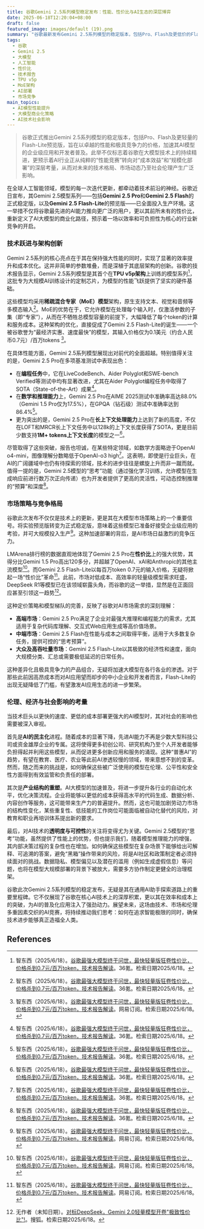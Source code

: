 ```yaml
---
title: 谷歌Gemini 2.5系列模型稳定发布：性能、性价比与AI生态的深层博弈
date: 2025-06-18T12:20:04+08:00
draft: false
featured_image: images/default (19).png
summary: "谷歌最新发布Gemini 2.5系列模型的稳定版本，包括Pro、Flash及更低价的Flash-Lite预览版，凭借其卓越的编程、推理和长上下文处理能力，以及极具竞争力的价格，旨在加速大模型在企业级应用中的普及。此举标志着AI市场正从纯粹的性能竞争转向更注重成本效益与规模化部署的阶段，预示着AI普惠化时代的加速到来，同时也对技术伦理和社会影响提出了新的思考。"
tags: 
  - 谷歌
  - Gemini 2.5
  - 大模型
  - 人工智能
  - 性价比
  - 技术报告
  - TPU v5p
  - MoE架构
  - AI部署
  - 市场竞争
main_topics: 
  - AI模型性能提升
  - 大模型商业化策略
  - AI技术社会影响
---
```


> 谷歌正式推出Gemini 2.5系列模型的稳定版本，包括Pro、Flash及更轻量的Flash-Lite预览版，旨在以卓越的性能和极具竞争力的价格，加速其AI模型的企业级应用和开发者普及。此举不仅标志着谷歌在大模型技术上的持续精进，更预示着AI行业正从纯粹的“性能竞赛”转向对“成本效益”和“规模化部署”的深层考量，从而对未来的技术格局、市场动态乃至社会伦理产生广泛影响。

在全球人工智能领域，模型的每一次迭代更新，都牵动着技术前沿的神经。谷歌近日宣布，其Gemini 2.5模型系列——包括**Gemini 2.5 Pro**和**Gemini 2.5 Flash**的正式稳定版，以及**Gemini 2.5 Flash-Lite**的预览版——已全面投入生产环境。这一举措不仅将谷歌最先进的AI能力推向更广泛的用户，更以其前所未有的性价比，重新定义了AI大模型的商业化路径，预示着一场以效率和可负担性为核心的行业新竞争的开启。

### 技术跃进与架构创新

Gemini 2.5系列的核心亮点在于其在保持强大性能的同时，实现了显著的效率提升和成本优化。这并非简单的参数堆叠，而是深植于其底层架构的创新。谷歌的技术报告显示，Gemini 2.5系列模型是其首个在**TPU v5p架构**上训练的模型系列[^1]，这批专为大规模AI训练设计的定制芯片，为模型的性能飞跃提供了坚实的硬件基础。

这些模型均采用**稀疏混合专家（MoE）模型**架构，原生支持文本、视觉和音频等多模态输入[^1]。MoE的优势在于，它允许模型在处理每个输入时，仅激活参数的子集（即“专家”），从而在不牺牲总模型容量的前提下，大幅降低了每个token的计算和服务成本。这种架构的优化，直接促成了Gemini 2.5 Flash-Lite的诞生——一个被谷歌誉为“最经济实惠、速度最快”的模型，其输入价格仅为0.1美元（约合人民币0.7元）/百万tokens [^2]。

在具体性能方面，Gemini 2.5系列模型展现出对前代的全面超越。特别值得关注的是，Gemini 2.5 Pro在多项基准测试中表现出色：
*   在**编程任务**中，它在LiveCodeBench、Aider Polyglot和SWE-bench Verified等测试中均有显著改进，尤其在Aider Polyglot编程任务中取得了SOTA（State-of-the-Art）成果[^1]。
*   在**数学和推理能力**上，Gemini 2.5 Pro在AIME 2025测试中准确率高达88.0%（Gemini 1.5 Pro仅为17.5%），在GPQA（钻石级）测试中准确率达到86.4%[^1]。
*   更为突出的是，Gemini 2.5 Pro在**长上下文处理能力**上达到了新的高度，不仅在LOFT和MRCR长上下文任务中以128k的上下文长度获得了SOTA，更是目前少数支持**1M+ tokens上下文长度**的模型之一[^1]。

尽管取得了这些突破，报告也坦诚，在某些特定领域，如数学方面略逊于OpenAI o4-mini，图像理解分数略低于OpenAI-o3 high[^1]。这表明，即使是行业巨头，在AI的广阔疆域中也仍有待探索的领域，技术的进步往往是螺旋上升而非一蹴而就。值得一提的是，Gemini 2.5模型的“思考”功能（通过强化学习训练，允许模型在生成响应前进行数万次正向传递）也为开发者提供了更高的灵活性，可动态控制推理的“预算”和深度[^1]。

### 市场策略与竞争格局

谷歌此次发布不仅仅是技术上的更新，更是其在大模型市场策略上的一个重要信号。将实验预览版转变为正式稳定版，意味着这些模型已准备好接受企业级应用的考验，并可大规模投入生产[^2]。这种加速部署的背后，是AI市场日益激烈的竞争压力。

LMArena排行榜的数据直观地体现了Gemini 2.5 Pro在**性价比**上的强大优势，其得分比Gemini 1.5 Pro高出120多分，并超越了OpenAI、xAI和Anthropic的其他主流模型[^2]。而Gemini 2.5 Flash-Lite以每百万token 0.7元的输入价格，无疑将掀起一场“性价比”革命[^2]。此前，市场对低成本、高效率的轻量级模型需求旺盛，DeepSeek R1等模型已在该领域崭露头角，而谷歌的这一举措，显然是在正面回应甚至引领这一趋势[^4]。

这种定价策略和模型梯队的完善，反映了谷歌对AI市场需求的深刻理解：
*   **高端市场**：Gemini 2.5 Pro满足了企业对最强大推理和编程能力的需求，尤其适用于复杂代码库理解、交互式Web应用生成等高价值场景。
*   **中端市场**：Gemini 2.5 Flash在性能与成本之间取得平衡，适用于大多数复杂任务，提供可控的“思考预算”。
*   **大众及高吞吐量市场**：Gemini 2.5 Flash-Lite以其极致的经济性和速度，面向大规模分类、汇总或需要极低延迟的日常任务。

这种差异化且极具竞争力的产品组合，无疑将加速大模型在各行各业的渗透。对于那些此前因高昂成本而对AI应用望而却步的中小企业和开发者而言，Flash-Lite的出现无疑降低了门槛，有望激发AI应用生态的进一步繁荣。

### 伦理、经济与社会影响的考量

当技术巨头以更快的速度、更低的成本部署更强大的AI模型时，其对社会的影响也需要被深入审视。

首先是**AI的民主化**进程。随着成本的显著下降，先进AI能力不再是少数大型科技公司或资金雄厚企业的专属。这将使得更多初创公司、研究机构乃至个人开发者能够负担得起并利用这些模型，从而促进更多创新应用和服务的涌现。这种“普惠AI”的趋势，有望在教育、医疗、农业等此前AI渗透较慢的领域，带来意想不到的变革。然而，随之而来的挑战是，如何确保这些被广泛使用的模型在伦理、公平性和安全性方面得到有效监管和负责任的部署。

其次是**产业结构的重塑**。AI大模型的加速普及，将进一步提升各行业的自动化水平，优化决策流程。企业将能够以更低的成本获得高水平的代码生成、数据分析、内容创作等服务，这可能带来生产力的普遍提升。然而，这也可能加剧劳动力市场的结构性变化，某些重复性、低技能的工作岗位可能面临被自动化替代的风险，对教育和职业再培训体系提出新的要求。

最后，对AI技术的**透明度与可控性**的关注将变得尤为关键。Gemini 2.5模型的“思考”功能，虽然提供了性能上的优势，但也提示我们，随着模型推理能力的增强，其内部决策过程的复杂性也在增加。如何确保这些模型在复杂场景下能够给出可解释、可追溯的答案，避免“黑箱”操作带来的风险，将是AI社区和政策制定者必须持续面对的挑战。数据隐私、模型偏见以及潜在的滥用（例如生成虚假信息）等问题，也将在模型大规模部署的背景下被放大，需要多方协作制定更健全的治理框架。

谷歌此次Gemini 2.5系列模型的稳定发布，无疑是其在通用AI助手探索道路上的重要里程碑。它不仅展现了谷歌在核心AI技术上的深厚积累，更以其在效率和成本上的突破，为AI的普及化应用注入了强劲动力。展望未来，这场由技术、市场和伦理多重因素交织的AI竞赛，将持续推动我们思考：如何在追求智能极限的同时，确保技术进步能够真正造福全人类。

## References

[^1]: 智东西（2025/6/18）。[谷歌最强大模型终于问世，最快轻量版狂卷性价比，价格杀到0.7元/百万token，技术报告解读](https://m.36kr.com/p/3341334087219721)。36氪。检索日期2025/6/18。
[^2]: 智东西（2025/6/18）。[谷歌最强大模型终于问世，最快轻量版狂卷性价比，价格杀到0.7元/百万token，技术报告解读](https://www.163.com/dy/article/K2B0BF7E051180F7.html)。网易订阅。检索日期2025/6/18。
[^3]: 无作者（未知日期）。[被DeepSeek卷到，谷歌狂杀性价比，新模型得分超R1，速度暴碾4o-mini](https://m.thepaper.cn/newsDetail_forward_30094291)。澎湃新闻。检索日期2025/6/18。
[^4]: 无作者（未知日期）。[对标DeepSeek，Gemini 2.0轻量模型开卷"极致性价比"!](https://www.sohu.com/a/856154309_185201)。搜狐。检索日期2025/6/18。

